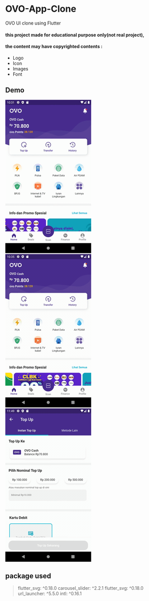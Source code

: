 # OVO-App-Clone
OVO UI clone using Flutter

#### this project made for educational purpose only(not real project), 
#### the content may have copyrighted contents :
- Logo
- Icon
- Images
- Font

## Demo
![Alt Text](https://github.com/AloisiusBagas/OVO-UI-Clone/blob/master/Demo/Home.gif) 
![Alt Text](https://github.com/AloisiusBagas/OVO-UI-Clone/blob/master/Demo/InstantTopUp.gif) 
![Alt Text](https://github.com/AloisiusBagas/OVO-UI-Clone/blob/master/Demo/MetodeLain.gif) 

## package used
>flutter_svg: ^0.18.0
>carousel_slider: ^2.2.1
>flutter_svg: ^0.18.0
>url_launcher: ^5.5.0
>intl: ^0.16.1

